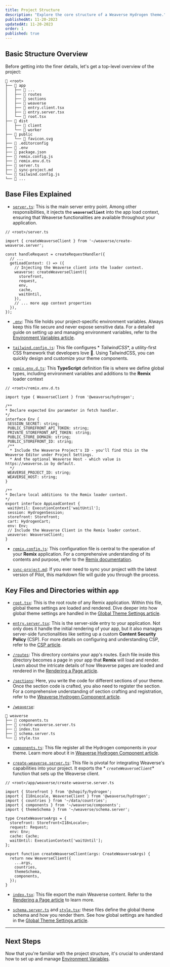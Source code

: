 ```yaml
---
title: Project Structure
description: "Explore the core structure of a Weaverse Hydrogen theme."
publishedAt: 11-20-2023
updatedAt: 11-20-2023
order: 1
published: true
---
```


Basic Structure Overview
------------------------

Before getting into the finer details, let's get a top-level overview of the project:

```text data-line-numbers=false
🌳 <root>
├── 📁 app
│   ├── 📁 ...
│   ├── 📁 routes
│   ├── 📁 sections
│   ├── 📁 weaverse
│   ├── 📄 entry.client.tsx
│   ├── 📄 entry.server.tsx
│   └── 📄 root.tsx
├── 📁 dist
│   ├── 📁 client
│   └── 📁 worker
├── 📁 public
│   └── 📄 favicon.svg
├── 📄 .editorconfig
├── 📄 .env
├── 📄 package.json
├── 📄 remix.config.js
├── 📄 remix.env.d.ts
├── 📄 server.ts
├── 📄 sync-project.md
└── 📄 tailwind.config.js
└── 📄 ...
```

Base Files Explained
--------------------

* [`server.ts`](https://github.com/Weaverse/pilot/blob/main/server.ts): This is the main server entry point. Among other
  responsibilities, it injects the **`weaverseClient`** into the app load context, ensuring that Weaverse
  functionalities are available throughout your application.

```tsx
// <root>/server.ts

import { createWeaverseClient } from '~/weaverse/create-weaverse.server';

const handleRequest = createRequestHandler({
  // ...
  getLoadContext: () => ({
    // Injecting the Weaverse client into the loader context.
    weaverse: createWeaverseClient({
      storefront,
      request,
      env,
      cache,
      waitUntil,
    }),
    // ... more app context properties
  }),
});

```

* [`.env`](https://github.com/Weaverse/pilot/blob/main/.env): This file holds your project-specific environment
  variables. Always keep this file secure and never expose sensitive data. For a detailed guide on setting up and
  managing environment variables, refer to
  the [Environment Variables article](/docs/guides/environment-variables).

* [`tailwind.config.js`](https://github.com/Weaverse/pilot/blob/main/tailwind.config.js): This file configures *
  *TailwindCSS**, a utility-first CSS framework that developers love 💚. Using TailwindCSS, you can quickly design and
  customize your theme components.

* [`remix.env.d.ts`](https://github.com/Weaverse/pilot/blob/main/remix.env.d.ts): This **TypeScript** definition file is
  where we define global types, including environment variables and additions to the **Remix** loader context

 ```tsx
 // <root>/remix.env.d.ts

import type { WeaverseClient } from '@weaverse/hydrogen';

/**
 * Declare expected Env parameter in fetch handler.
 */
interface Env {
  SESSION_SECRET: string;
  PUBLIC_STOREFRONT_API_TOKEN: string;
  PRIVATE_STOREFRONT_API_TOKEN: string;
  PUBLIC_STORE_DOMAIN: string;
  PUBLIC_STOREFRONT_ID: string;
  /**
   * Include the Weaverse Project's ID - you'll find this in the Weaverse Editor under Project Settings.
   * And the optional Weaverse Host - which value is https://weaverse.io by default.
   */
  WEAVERSE_PROJECT_ID: string;
  WEAVERSE_HOST: string;
}

/**
 * Declare local additions to the Remix loader context.
 */
export interface AppLoadContext {
  waitUntil: ExecutionContext['waitUntil'];
  session: HydrogenSession;
  storefront: Storefront;
  cart: HydrogenCart;
  env: Env;
  // Include the Weaverse Client in the Remix loader context.
  weaverse: WeaverseClient;
}
 ```

* [`remix.config.js`](https://github.com/Weaverse/pilot/blob/main/remix.config.js): This configuration file is central
  to the operation of your **Remix** application. For a comprehensive understanding of its contents and purpose, refer
  to the [Remix documentation](https://remix.run/docs/en/main/file-conventions/remix-config).

* [`sync-project.md`](https://github.com/Weaverse/pilot/blob/main/sync-project.md): If you ever need to sync your
  project with the latest version of Pilot, this markdown file will guide you through the process.

Key Files and Directories within **`app`**
------------------------------------------

* [`root.tsx`](https://github.com/Weaverse/pilot/blob/main/app/entry.client.tsx): This is the root route of any Remix
  application. Within this file, global theme settings are loaded and rendered. Dive deeper into how global theme
  settings are handled in
  the [Global Theme Settings article](/docs/guides/global-theme-settings).

* [`entry.server.tsx`](https://github.com/Weaverse/pilot/blob/main/app/entry.server.tsx): This is the server-side entry
  to your application. Not only does it handle the initial rendering of your app, but it also manages server-side
  functionalities like setting up a custom **Content Security Policy** (CSP). For more details on configuring and
  understanding CSP, refer to the [CSP article](/docs/guides/csp).

* [`/routes`](https://github.com/Weaverse/pilot/tree/main/app/routes): This directory contains your app's routes. Each
  file inside this directory becomes a page in your app that **Remix** will load and render. Learn about the intricate
  details of how Weaverse pages are loaded and rendered in
  the [Rendering a Page article](/docs/guides/rendering-page).

* [`/sections`](https://github.com/Weaverse/pilot/tree/main/app/sections): Here, you write the code for different
  sections of your theme. Once the section code is crafted, you also need to register the section. For a comprehensive
  understanding of section crafting and registration, refer to
  the [Weaverse Hydrogen Component article](/docs/guides/weaverse-component).

* [`/weaverse`](https://github.com/Weaverse/pilot/tree/main/app/weaverse):

```text data-line-numbers=false
📁 weaverse
├── 📄 components.ts
├── 📄 create-weaverse.server.ts
├── 📄 index.tsx
├── 📄 schema.server.ts
└── 📄 style.tsx
```

* [`components.ts`](https://github.com/Weaverse/pilot/blob/main/app/weaverse/components.ts): This file register all the
  Hydrogen components in your theme. Learn more about it
  in [Weaverse Hydrogen Component article](/docs/guides/weaverse-component).

* [`create-weaverse.server.ts`](https://github.com/Weaverse/pilot/blob/main/app/weaverse/create-weaverse.server.ts):
  This file is pivotal for integrating Weaverse's capabilities into your project. It exports the *
  *`createWeaverseClient`** function that sets up the Weaverse client.

```tsx
// <root>/app/weaverse/create-weaverse.server.ts

import { Storefront } from '@shopify/hydrogen';
import { I18nLocale, WeaverseClient } from '@weaverse/hydrogen';
import { countries } from '~/data/countries';
import { components } from '~/weaverse/components';
import { themeSchema } from '~/weaverse/schema.server';

type CreateWeaverseArgs = {
  storefront: Storefront<I18nLocale>;
  request: Request;
  env: Env;
  cache: Cache;
  waitUntil: ExecutionContext['waitUntil'];
};

export function createWeaverseClient(args: CreateWeaverseArgs) {
  return new WeaverseClient({
    ...args,
    countries,
    themeSchema,
    components,
  });
}
```

* [`index.tsx`](https://github.com/Weaverse/pilot/blob/main/app/weaverse/index.tsx): This file export the main Weaverse
  content. Refer to the [Rendering a Page article](/docs/guides/rendering-page) to learn
  more.

* [`schema.server.ts`](https://github.com/Weaverse/pilot/blob/main/app/weaverse/schema.server.ts)
  and [`style.tsx`](https://github.com/Weaverse/pilot/blob/main/app/weaverse/style.tsx): these files define the global
  theme schema and how you render them. See how global settings are handled in
  the [Global Theme Settings article](/docs/guides/global-theme-settings).

* * *

Next Steps
----------

Now that you're familiar with the project structure, it's crucial to understand how to set up and
manage [Environment Variables](/docs/guides/environment-variables).




